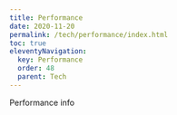 ```yaml
---
title: Performance
date: 2020-11-20
permalink: /tech/performance/index.html
toc: true
eleventyNavigation:
  key: Performance
  order: 48 
  parent: Tech
---
```


Performance info